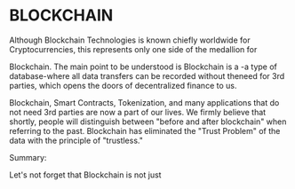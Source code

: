 # BLOCKCHAIN

Although Blockchain Technologies is known chiefly worldwide for Cryptocurrencies, this represents only one side of the medallion for

Blockchain. The main point to be understood is Blockchain is a -a type of database-where all data transfers can be recorded without theneed for 3rd parties, which opens the doors of decentralized finance to us.

&#x20;

Blockchain, Smart Contracts, Tokenization, and many applications that do not need 3rd parties are now a part of our lives. We firmly believe that shortly, people will distinguish between "before and after blockchain" when referring to the past. Blockchain has eliminated the "Trust Problem" of the data with the principle of "trustless."

&#x20;Summary:

Let's not forget that Blockchain is not just
